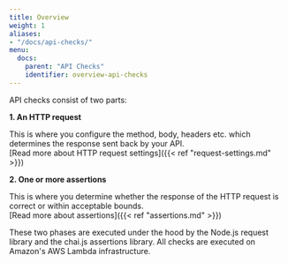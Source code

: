 ```yaml
---
title: Overview
weight: 1
aliases:
- "/docs/api-checks/"
menu:
  docs:
    parent: "API Checks"
    identifier: overview-api-checks
---
```


API checks consist of two parts:

**1. An HTTP request** 

This is where you configure the method, body, headers etc. which determines the response sent back by your API.  
[Read more about HTTP request settings]({{< ref "request-settings.md" >}})

**2. One or more assertions** 

This is where you determine whether the response of the HTTP request is correct or within acceptable bounds.  
[Read more about assertions]({{< ref "assertions.md" >}})

These two phases are executed under the hood by the Node.js request library and the chai.js assertions library. All checks are executed on Amazon's AWS Lambda infrastructure.
